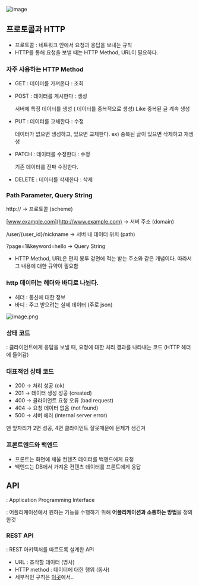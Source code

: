 ![image](https://github.com/user-attachments/assets/c6e61c01-c555-4016-a461-f1b585a5ba44)
## 프로토콜과 HTTP

- 프로토콜 : 네트워크 안에서 요청과 응답을 보내는 규칙
- HTTP를 통해 요청을 보낼 때는 HTTP Method, URL이 필요하다.

### 자주 사용하는 HTTP Method

- GET : 데이터를 가져온다 : 조회
- POST : 데이터를 게시한다 : 생성
    
    서버에 특정 데이터를 생성 ( 데이터를 중복적으로 생성) Like 중복된 글 계속 생성
    
- PUT : 데이터를 교체한다 : 수정
    
    데이터가 없으면 생성하고, 있으면 교체한다. ex) 중복된 글이 있으면 삭제하고 재생성
    
- PATCH : 데이터를 수정한다 : 수정
    
    기존 데이터를 진짜 수정한다.
    
- DELETE : 데이터를 삭제한다 : 삭제

### Path Parameter, Query String

http:// → 프로토콜 (scheme)

[www.example.com](http://www.example.com) → 서버 주소 (domain)

/user/{user_id}/nickname → 서버 내 데이터 위치 (path)

?page=1&keyword=hello → Query String

- HTTP Method, URL은 편지 봉투 겉면에 적는 받는 주소와
같은 개념이다. 따라서 그 내용에 대한 규약이 필요함

### http 데이터는 헤더와 바디로 나뉜다.

- 헤더 : 통신에 대한 정보
- 바디 : 주고 받으려는 실제 데이터 (주로 json)

![image.png](attachment:2a8e4c1c-635c-44f4-a486-13b0e74c22ce:image.png)

### 상태 코드

: 클라이언트에게 응답을 보낼 때, 요청에 대한 처리 결과를 나타내는 코드 (HTTP 헤더에 들어감)

### 대표적인 상태 코드

- 200 → 처리 성공 (ok)
- 201 → 데이터 생성 성공 (created)
- 400 → 클라이언트 요청 오류 (bad request)
- 404 → 요청 데이터 없음 (not found)
- 500 → 서버 에러 (internal server error)

맨 앞자리가 2면 성공, 4면 클라이언트 잘못때문에 문제가 생긴겨

### 프론트엔드와 백엔드

- 프론트는 화면에 채울 컨텐츠 데이터를 백엔드에게 요청
- 백엔드는 DB에서 가져온 컨텐츠 데이터를 프론트에게 응답

## API

: Application Programming Interface

: 어플리케이션에서 원하는 기능을 수행하기 위해 **어플리케이션과 소통하는 방법**을 정의한것

### REST API

: REST 아키텍처를 따르도록 설계한 API

- URL : 조작할 데이터 (명사)
- HTTP method : 데이터에 대한 행위 (동사)
- 세부적인 규칙은 [이곳](https://velog.io/@somday/RESTful-API-%EC%9D%B4%EB%9E%80)에서..
